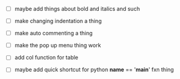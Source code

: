 - [ ] maybe add things about bold and italics and such
- [ ] make changing indentation a thing
- [ ] make auto commenting a thing
- [ ] make the pop up menu thing work
- [ ] add col function for table
- [ ] maybe add quick shortcut for python __name__ == '__main__' fxn thing

